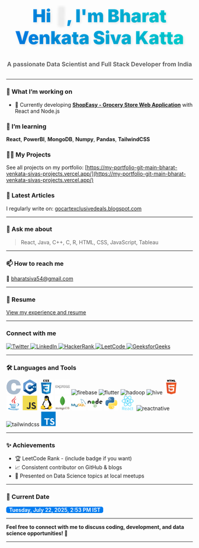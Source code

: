 <h1 align="center" style="font-weight: 900; font-size: 3rem; background: linear-gradient(90deg, #007CF0, #00DFD8); -webkit-background-clip: text; -webkit-text-fill-color: transparent; text-shadow: 2px 2px 7px rgba(0,0,0,0.1);">
  Hi <span style="animation: wave 2s infinite;">👋</span>, I'm Bharat Venkata Siva Katta
</h1>

<h3 align="center" style="font-weight: 600; color: #555; margin-bottom: 30px;">
  A passionate Data Scientist and Full Stack Developer from India
</h3>

<!-- Waving hand keyframe animation -->
<style>
  @keyframes wave {
    0% { transform: rotate(0deg); }
    15% { transform: rotate(15deg); }
    30% { transform: rotate(-10deg); }
    45% { transform: rotate(15deg); }
    60% { transform: rotate(-10deg); }
    75% { transform: rotate(15deg); }
    100% { transform: rotate(0deg); }
  }
</style>

---

### 🚀 What I’m working on

- 🔭 Currently developing [**ShopEasy - Grocery Store Web Application**](https://shopeasy-alpha.vercel.app/) with React and Node.js

### 🌱 I’m learning

**React**, **PowerBI**, **MongoDB**, **Numpy**, **Pandas**, **TailwindCSS**

### 👨‍💻 My Projects

See all projects on my portfolio: [https://my-portfolio-git-main-bharat-venkata-sivas-projects.vercel.app/](https://my-portfolio-git-main-bharat-venkata-sivas-projects.vercel.app/)

### 📝 Latest Articles

I regularly write on: [gocartexclusivedeals.blogspot.com](https://gocartexclusivedeals.blogspot.com/)

---

### 💬 Ask me about

> React, Java, C++, C, R, HTML, CSS, JavaScript, Tableau

---

### 📫 How to reach me

📧 bharatsiva54@gmail.com

---

### 📄 Resume

[View my experience and resume](https://drive.google.com/file/d/1idP-rqdH-_IYTlPaapjqxUrIjRR80uo9/view?usp=sharing)

---

<h3>Connect with me</h3>
<p>
  <a href="https://twitter.com/@bharatvs613" target="_blank" rel="noopener">
    <img alt="Twitter" src="https://raw.githubusercontent.com/rahuldkjain/github-profile-readme-generator/master/src/images/icons/Social/twitter.svg" width="35" height="35" />
  </a>
  <a href="https://linkedin.com/in/www.linkedin.com/in/bharat-venkata-siva-katta-14665424a" target="_blank" rel="noopener">
    <img alt="LinkedIn" src="https://raw.githubusercontent.com/rahuldkjain/github-profile-readme-generator/master/src/images/icons/Social/linked-in-alt.svg" width="35" height="35" />
  </a>
  <a href="https://www.hackerrank.com/bharatsiva54" target="_blank" rel="noopener">
    <img alt="HackerRank" src="https://raw.githubusercontent.com/rahuldkjain/github-profile-readme-generator/master/src/images/icons/Social/hackerrank.svg" width="35" height="35" />
  </a>
  <a href="https://www.leetcode.com/bharatshiva" target="_blank" rel="noopener">
    <img alt="LeetCode" src="https://raw.githubusercontent.com/rahuldkjain/github-profile-readme-generator/master/src/images/icons/Social/leet-code.svg" width="35" height="35" />
  </a>
  <a href="https://auth.geeksforgeeks.org/user/bharatsfw0y" target="_blank" rel="noopener">
    <img alt="GeeksforGeeks" src="https://raw.githubusercontent.com/rahuldkjain/github-profile-readme-generator/master/src/images/icons/Social/geeks-for-geeks.svg" width="35" height="35" />
  </a>
</p>

---

### 🛠️ Languages and Tools

<p>
  <img src="https://raw.githubusercontent.com/devicons/devicon/master/icons/c/c-original.svg" alt="c" width="40" height="40" />
  <img src="https://raw.githubusercontent.com/devicons/devicon/master/icons/cplusplus/cplusplus-original.svg" alt="cplusplus" width="40" height="40" />
  <img src="https://raw.githubusercontent.com/devicons/devicon/master/icons/css3/css3-original-wordmark.svg" alt="css3" width="40" height="40" />
  <img src="https://raw.githubusercontent.com/devicons/devicon/master/icons/express/express-original-wordmark.svg" alt="express" width="40" height="40" />
  <img src="https://www.vectorlogo.zone/logos/firebase/firebase-icon.svg" alt="firebase" width="40" height="40" />
  <img src="https://www.vectorlogo.zone/logos/flutterio/flutterio-icon.svg" alt="flutter" width="40" height="40" />
  <img src="https://www.vectorlogo.zone/logos/apache_hadoop/apache_hadoop-icon.svg" alt="hadoop" width="40" height="40" />
  <img src="https://www.vectorlogo.zone/logos/apache_hive/apache_hive-icon.svg" alt="hive" width="40" height="40" />
  <img src="https://raw.githubusercontent.com/devicons/devicon/master/icons/html5/html5-original-wordmark.svg" alt="html5" width="40" height="40" />
  <img src="https://raw.githubusercontent.com/devicons/devicon/master/icons/java/java-original.svg" alt="java" width="40" height="40" />
  <img src="https://raw.githubusercontent.com/devicons/devicon/master/icons/javascript/javascript-original.svg" alt="javascript" width="40" height="40" />
  <img src="https://raw.githubusercontent.com/devicons/devicon/master/icons/linux/linux-original.svg" alt="linux" width="40" height="40" />
  <img src="https://raw.githubusercontent.com/devicons/devicon/master/icons/mongodb/mongodb-original-wordmark.svg" alt="mongodb" width="40" height="40" />
  <img src="https://raw.githubusercontent.com/devicons/devicon/master/icons/mysql/mysql-original-wordmark.svg" alt="mysql" width="40" height="40" />
  <img src="https://raw.githubusercontent.com/devicons/devicon/master/icons/nodejs/nodejs-original-wordmark.svg" alt="nodejs" width="40" height="40" />
  <img src="https://raw.githubusercontent.com/devicons/devicon/master/icons/python/python-original.svg" alt="python" width="40" height="40" />
  <img src="https://raw.githubusercontent.com/devicons/devicon/master/icons/react/react-original-wordmark.svg" alt="react" width="40" height="40" />
  <img src="https://reactnative.dev/img/header_logo.svg" alt="reactnative" width="40" height="40" />
  <img src="https://www.vectorlogo.zone/logos/tailwindcss/tailwindcss-icon.svg" alt="tailwindcss" width="40" height="40" />
  <img src="https://raw.githubusercontent.com/devicons/devicon/master/icons/typescript/typescript-original.svg" alt="typescript" width="40" height="40" />
</p>

---

### ✨ Achievements

- 🏆 LeetCode Rank - (include badge if you want)
- 📈 Consistent contributor on GitHub & blogs  
- 🎤 Presented on Data Science topics at local meetups

---

### 📅 Current Date

<span style="background:#007CF0; color: white; border-radius: 5px; padding: 0 8px; font-weight: 600;">
  <!-- Replace the date below manually or automate in your project -->
  Tuesday, July 22, 2025, 2:53 PM IST
</span>

---

**Feel free to connect with me to discuss coding, development, and data science opportunities! 🚀**

---

<!-- Animated wave hand effect -->
<style>
  span[style*="animation: wave"] {
    display: inline-block;
    transform-origin: 70% 70%;
    animation-name: wave;
    animation-duration: 2s;
    animation-iteration-count: infinite;
  }
</style>
